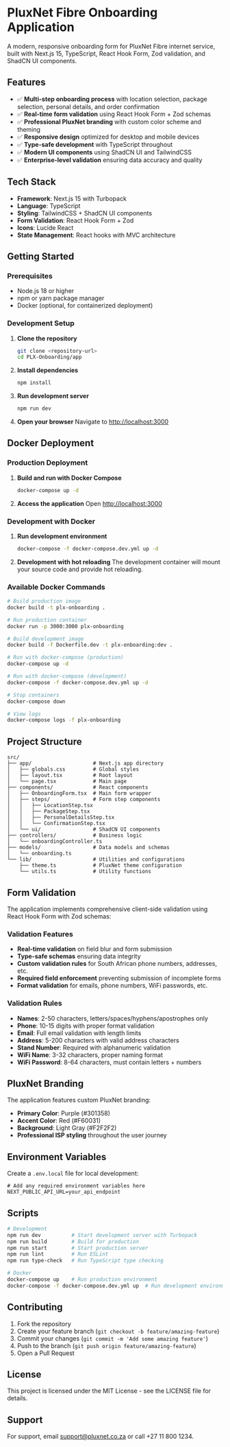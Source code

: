 # PluxNet Fibre Onboarding Application

A modern, responsive onboarding form for PluxNet Fibre internet service, built with Next.js 15, TypeScript, React Hook Form, Zod validation, and ShadCN UI components.

## Features

- ✅ **Multi-step onboarding process** with location selection, package selection, personal details, and order confirmation
- ✅ **Real-time form validation** using React Hook Form + Zod schemas
- ✅ **Professional PluxNet branding** with custom color scheme and theming
- ✅ **Responsive design** optimized for desktop and mobile devices
- ✅ **Type-safe development** with TypeScript throughout
- ✅ **Modern UI components** using ShadCN UI and TailwindCSS
- ✅ **Enterprise-level validation** ensuring data accuracy and quality

## Tech Stack

- **Framework**: Next.js 15 with Turbopack
- **Language**: TypeScript
- **Styling**: TailwindCSS + ShadCN UI components
- **Form Validation**: React Hook Form + Zod
- **Icons**: Lucide React
- **State Management**: React hooks with MVC architecture

## Getting Started

### Prerequisites

- Node.js 18 or higher
- npm or yarn package manager
- Docker (optional, for containerized deployment)

### Development Setup

1. **Clone the repository**
   ```bash
   git clone <repository-url>
   cd PLX-Onboarding/app
   ```

2. **Install dependencies**
   ```bash
   npm install
   ```

3. **Run development server**
   ```bash
   npm run dev
   ```

4. **Open your browser**
   Navigate to [http://localhost:3000](http://localhost:3000)

## Docker Deployment

### Production Deployment

1. **Build and run with Docker Compose**
   ```bash
   docker-compose up -d
   ```

2. **Access the application**
   Open [http://localhost:3000](http://localhost:3000)

### Development with Docker

1. **Run development environment**
   ```bash
   docker-compose -f docker-compose.dev.yml up -d
   ```

2. **Development with hot reloading**
   The development container will mount your source code and provide hot reloading.

### Available Docker Commands

```bash
# Build production image
docker build -t plx-onboarding .

# Run production container
docker run -p 3000:3000 plx-onboarding

# Build development image
docker build -f Dockerfile.dev -t plx-onboarding:dev .

# Run with docker-compose (production)
docker-compose up -d

# Run with docker-compose (development)
docker-compose -f docker-compose.dev.yml up -d

# Stop containers
docker-compose down

# View logs
docker-compose logs -f plx-onboarding
```

## Project Structure

```
src/
├── app/                    # Next.js app directory
│   ├── globals.css         # Global styles
│   ├── layout.tsx          # Root layout
│   └── page.tsx            # Main page
├── components/             # React components
│   ├── OnboardingForm.tsx  # Main form wrapper
│   ├── steps/              # Form step components
│   │   ├── LocationStep.tsx
│   │   ├── PackageStep.tsx
│   │   ├── PersonalDetailsStep.tsx
│   │   └── ConfirmationStep.tsx
│   └── ui/                 # ShadCN UI components
├── controllers/            # Business logic
│   └── onboardingController.ts
├── models/                 # Data models and schemas
│   └── onboarding.ts
└── lib/                    # Utilities and configurations
    ├── theme.ts            # PluxNet theme configuration
    └── utils.ts            # Utility functions
```

## Form Validation

The application implements comprehensive client-side validation using React Hook Form with Zod schemas:

### Validation Features
- **Real-time validation** on field blur and form submission
- **Type-safe schemas** ensuring data integrity
- **Custom validation rules** for South African phone numbers, addresses, etc.
- **Required field enforcement** preventing submission of incomplete forms
- **Format validation** for emails, phone numbers, WiFi passwords, etc.

### Validation Rules
- **Names**: 2-50 characters, letters/spaces/hyphens/apostrophes only
- **Phone**: 10-15 digits with proper format validation
- **Email**: Full email validation with length limits
- **Address**: 5-200 characters with valid address characters
- **Stand Number**: Required with alphanumeric validation
- **WiFi Name**: 3-32 characters, proper naming format
- **WiFi Password**: 8-64 characters, must contain letters + numbers

## PluxNet Branding

The application features custom PluxNet branding:

- **Primary Color**: Purple (#301358)
- **Accent Color**: Red (#F60031)
- **Background**: Light Gray (#F2F2F2)
- **Professional ISP styling** throughout the user journey

## Environment Variables

Create a `.env.local` file for local development:

```env
# Add any required environment variables here
NEXT_PUBLIC_API_URL=your_api_endpoint
```

## Scripts

```bash
# Development
npm run dev          # Start development server with Turbopack
npm run build        # Build for production
npm run start        # Start production server
npm run lint         # Run ESLint
npm run type-check   # Run TypeScript type checking

# Docker
docker-compose up    # Run production environment
docker-compose -f docker-compose.dev.yml up  # Run development environment
```

## Contributing

1. Fork the repository
2. Create your feature branch (`git checkout -b feature/amazing-feature`)
3. Commit your changes (`git commit -m 'Add some amazing feature'`)
4. Push to the branch (`git push origin feature/amazing-feature`)
5. Open a Pull Request

## License

This project is licensed under the MIT License - see the LICENSE file for details.

## Support

For support, email support@pluxnet.co.za or call +27 11 800 1234.
